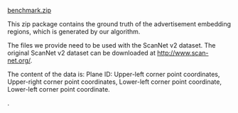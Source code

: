 [benchmark.zip](https://github.com/anshan-ar/Ads-Embedding/files/8793265/benchmark.zip)

This zip package contains the ground truth of the advertisement embedding regions, which is generated by our algorithm. 

The files we provide need to be used with the ScanNet v2 dataset. The original ScanNet v2 dataset can be downloaded at http://www.scan-net.org/. 

The content of the data is:
Plane ID: Upper-left corner point coordinates, Upper-right corner point coordinates, Lower-left corner point coordinate, Lower-left corner point coordinate.

. 





